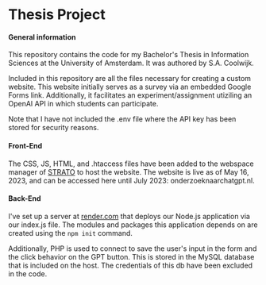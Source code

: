 
# Thesis Project

#### General information
This repository contains the code for my Bachelor's Thesis in Information Sciences at the University of Amsterdam. It was authored by S.A. Coolwijk.

Included in this repository are all the files necessary for creating a custom website. This website initially serves as a survey via an embedded Google Forms link. Additionally, it facilitates an experiment/assignment utiziling an OpenAI API in which students can participate.

Note that I have not included the .env file where the API key has been stored for security reasons.

#### Front-End

The CSS, JS, HTML, and .htaccess files have been added to the webspace manager of [STRATO](https://www.strato.nl/) to host the website. The website is live as of May 16, 2023, and can be accessed here until July 2023: onderzoeknaarchatgpt.nl.

#### Back-End

I've set up a server at [render.com](https://render.com/) that deploys our Node.js application via our index.js file. The modules and packages this application depends on are created using the ```npm init``` command.

Additionally, PHP is used to connect to save the user's input in the form and the click behavior on the GPT button. This is stored in the MySQL database that is included on the host. The credentials of this db have been excluded in the code.
